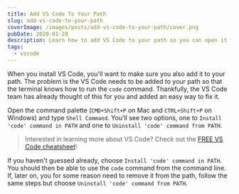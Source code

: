 ```yaml
---
title: Add VS Code To Your Path
slug: add-vs-code-to-your-path
coverImage: /images/posts/add-vs-code-to-your-path/cover.png
pubDate: 2020-01-28
description: Learn how to add VS Code to your path so you can open it from the terminal.
tags:
  - vscode
---
```


When you install VS Code, you'll want to make sure you also add it to your path. The problem is the VS Code needs to be added to your path so that the terminal knows how to run the `code` command. Thankfully, the VS Code team has already thought of this for you and added an easy way to fix it.

Open the command palette (`CMD+Shift+P` on Mac and `CTRL+Shift+P` on Windows) and type `Shell Command`. You'll see two options, one to `Install 'code' command in PATH` and one to `Uninstall 'code' command from PATH`.

> Interested in learning more about VS Code? Check out the [FREE VS Code cheatsheet](https://learn.jamesqquick.com/vs-code-cheat-sheet)!

If you haven't guessed already, choose `Install 'code' command in PATH`. You should then be able to use the `code` command from the command line. If, later on, you for some reason need to remove it from the path, follow the same steps but choose `Uninstall 'code' command from PATH`.
